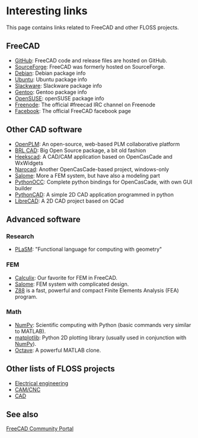 # Interesting links

This page contains links related to FreeCAD and other FLOSS projects.

## FreeCAD

- [GitHub](https://github.com/FreeCAD/FreeCAD): FreeCAD code and release files are hosted on GitHub.
- [SourceForge](http://sourceforge.net/projects/free-cad): FreeCAD was formerly hosted on SourceForge.
- [Debian](http://packages.debian.org/freecad): Debian package info
- [Ubuntu](http://packages.ubuntu.com/freecad): Ubuntu package info
- [Slackware](http://slackbuilds.org/repository/14.2/graphics/FreeCAD/): Slackware package info
- [Gentoo](http://gpo.zugaina.org/media-gfx/freecad): Gentoo package info
- [OpenSUSE](https://software.opensuse.org/search?utf8=%E2%9C%93&baseproject=ALL&q=FreeCAD): openSUSE package info
- [Freenode](irc://chat.freenode.net/#freecad): The official #freecad IRC channel on Freenode
- [Facebook](http://www.facebook.com/FreeCAD): The official FreeCAD facebook page

## Other CAD software

- [OpenPLM](http://openplm.org/): An open-source, web-based PLM collaborative platform
- [BRL CAD](http://brlcad.org/): Big Open Source package, a bit old fashion
- [Heekscad](https://github.com/Heeks): A CAD/CAM application based on OpenCasCade and WxWidgets
- [Narocad](http://narocad.com/): Another OpenCasCade-based project, windows-only
- [Salome](http://www.salome-platform.org/): More a FEM system, but have also a modeling part
- [PythonOCC](http://www.pythonocc.org/): Complete python bindings for OpenCasCade, with own GUI builder
- [PythonCAD](http://pythoncad.sourceforge.net/dokuwiki/doku.php): A simple 2D CAD application programmed in python
- [LibreCAD](http://librecad.org/cms/home.html): A 2D CAD project based on QCad

## Advanced software

### Research

- [PLaSM](http://www.plasm.net/): "Functional language for computing with geometry"

### FEM

- [Calculix](http://www.calculix.de/): Our favorite for FEM in FreeCAD.
- [Salome](http://www.salome-platform.org/): FEM system with complicated design.
- [Z88](http://z88.uni-bayreuth.de/english.html) is a fast, powerful and compact Finite Elements Analysis (FEA) program.

### Math

- [NumPy](http://numpy.scipy.org/): Scientific computing with Python (basic commands very similar to MATLAB).
- [matplotlib](http://matplotlib.sourceforge.net/): Python 2D plotting library (usually used in conjunction with [NumPy](http://numpy.scipy.org/)).
- [Octave](http://www.gnu.org/software/octave/): A powerful MATLAB clone.

## Other lists of FLOSS projects

- [Electrical engineering](https://www.reddit.com/r/electronics/comments/ap6m45/curated_list_of_awesome_free_and_open_source/)
- [CAM/CNC](https://www.reddit.com/r/CNC/comments/aizatc/free_and_open_source_camcnc_software/)
- [CAD](https://www.reddit.com/r/cad/comments/8dmtc8/please_share_your_experience_with_the_available/)

## See also

[FreeCAD Community Portal](https://wiki.freecad.org/FreeCAD_Community_Portal)
